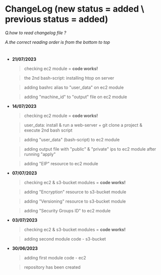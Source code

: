 # ChangeLog (new status = added \ previous status = added)

*Q.how to read changelog file ?* 

*A.the correct reading order is from the bottom to top*
#
- **21/07/2023** 
	> checking ec2 module = **code works!**

	> the 2nd bash-script: installing htop on server

	> adding bashrc alias to "user_data" on ec2 module

	> adding "machine_id" to "output" file on ec2 module

- **14/07/2023** 
	> checking ec2 module = **code works!**

	> user_data: install & run a web-server + git clone a project & execute 2nd bash script

	> adding "user_data" (bash-script) to ec2 module

	> adding output file with "public" & "private" ips to ec2 module after running "apply"

	> adding "EIP" resource to ec2 module

- **07/07/2023** 
	> checking ec2 & s3-bucket modules = **code works!**

	> adding "Encryption" resource to s3-bucket module

	> adding "Versioning" resource to s3-bucket module

	> adding "Security Groups ID" to ec2 module

- **03/07/2023** 
	> checking ec2 & s3-bucket modules = **code works!**

	> adding second module code - s3-bucket


- **30/06/2023** 
	> adding first module code - ec2

	> repository has been created 
